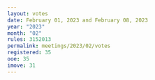 ```yaml
---
layout: votes
date: February 01, 2023 and February 08, 2023
year: "2023"
month: "02"
rules: 3152013
permalink: meetings/2023/02/votes
registered: 35
ooe: 35
imove: 31
---
```

